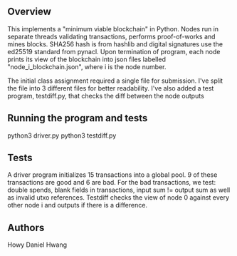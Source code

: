 ## Overview
This implements a "minimum viable blockchain" in Python. Nodes run in separate threads validating transactions, performs proof-of-works and mines blocks. SHA256 hash is from hashlib and digital signatures use the ed25519 standard from pynacl. Upon termination of program, each node prints its view of the blockchain into json files labelled "node_i_blockchain.json", where i is the node number. 

The initial class assignment required a single file for submission. I've split the file into 3 different files for better readability. I've also added a test program, testdiff.py, that checks the diff between the node outputs

## Running the program and tests
python3 driver.py
python3 testdiff.py

## Tests
A driver program initializes 15 transactions into a global pool. 9 of these transactions are good and 6 are bad. For the bad transactions, we test: double spends, blank fields in transactions, input sum != output sum as well as invalid utxo references. Testdiff checks the view of node 0 against every other node i and outputs if there is a difference. 

## Authors
Howy
Daniel Hwang
